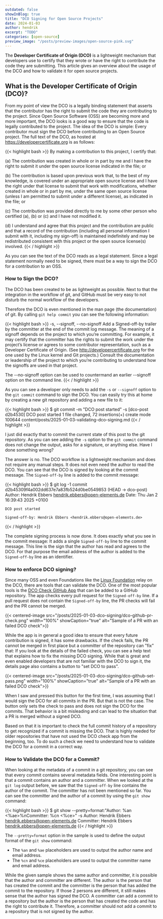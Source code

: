 ```yaml
---
outdated: false
showInBlog: true
title: "DCO Signing for Open Source Projects"
date: 2024-01-03
author: hendrik
excerpt: "TODO"
categories: [open-source]
preview_image: "/posts/preview-images/open-source-pink.svg"
---
```


The **Developer Certificate of Origin (DCO)** is a lightweight mechanism that developers use to certify that they wrote or have the right to contribute the code they are submitting.
This article gives an overview about the usage of the DCO and how to validate it for open source projects.

## What is the Developer Certificate of Origin (DCO)?
From my point of view the DCO is a legally binding statement that asserts that the contributor has the right to submit the code they are contributing to the project.
Since Open Source Software (OSS) are becoming more and more important, the DCO looks is a good way to ensure that the code is legally contributed to the project.
The idea of the DCO is simple: Every contributor must sign the DCO before contributing to an Open Source project.
The full text of the DCO, as hosted at https://developercertificate.org is as follows:

{{< highlight bash >}}
By making a contribution to this project, I certify that:

(a) The contribution was created in whole or in part by me and I
    have the right to submit it under the open source license
    indicated in the file; or

(b) The contribution is based upon previous work that, to the best
    of my knowledge, is covered under an appropriate open source
    license and I have the right under that license to submit that
    work with modifications, whether created in whole or in part
    by me, under the same open source license (unless I am
    permitted to submit under a different license), as indicated
    in the file; or

(c) The contribution was provided directly to me by some other
    person who certified (a), (b) or (c) and I have not modified
    it.

(d) I understand and agree that this project and the contribution
    are public and that a record of the contribution (including all
    personal information I submit with it, including my sign-off) is
    maintained indefinitely and may be redistributed consistent with
    this project or the open source license(s) involved.
{{< / highlight >}}

As you can see the text of the DCO reads as a legal statement.
Since a legal statement normally need to be signed, there must be a way to sign the DCO for a contribution to an OSS.

### How to Sign the DCO?

The DCO has been created to be as lightweight as possible.
Next to that the integration in the workflow of git, and GitHub must be very easy to not disturb the normal workflow of the developers.

Therefore the DCO is even mentioned in the man page (the documentation) of git. By calling `git help commit` you can see the following information:

{{< highlight bash >}}
-s, --signoff, --no-signoff
Add a Signed-off-by trailer by the committer at the end of the commit log message.
The meaning of a signoff depends on the project to which you’re committing.
For example, it may certify that the committer has the rights to submit the work under the project’s license or agrees
to some contributor representation, such as a Developer Certificate of Origin.
(See http://developercertificate.org for the one used by the Linux kernel and Git projects.) 
Consult the documentation or leadership of the project to which you’re contributing to understand how the signoffs are
used in that project.

The --no-signoff option can be used to countermand an earlier --signoff option on the command line.
{{< / highlight >}}

As you can see a developer only needs to add the `-s` or `--signoff` option to the `git commit` command to sign the DCO.
You can easily try this at home by creating a new git repository and adding a new file to it:

{{< highlight bash >}}
$ git commit -m "DCO post started" -s
[dco-post d2b4530] DCO post started
 1 file changed, 72 insertions(+)
 create mode 100644 content/posts/2025-01-03-validating-dco-signing.md
{{< / highlight >}}

I just did exactly that to commit the current state of this post to the git repository.
As you can see adding the `-s` option to the `git commit` command does not change the output, asks for a signature, or anything else.
Have I done something wrong?

The answer is no.
The DCO workflow is a lightweight mechanism and does not require any manual steps.
It does not even need the author to read the DCO.
You can see that the DCO is signed by looking at the commit message.
The `Signed-off-by` line is added to the commit message:

{{< highlight bash >}}
$ git log -1
commit d2b45309f4a002dd637e7a83fb524d0be0549853 (HEAD -> dco-post)
Author: Hendrik Ebbers <hendrik.ebbers@open-elements.de>
Date:   Thu Jan 2 16:39:43 2025 +0100

    DCO post started
    
    Signed-off-by: Hendrik Ebbers <hendrik.ebbers@open-elements.de>
{{< / highlight >}}

The complete signing process is now done.
It does exactly what you see in the commit message: It adds a single `Signed-off-by` line to the commit message.
This line is the sign that the author has read and agrees to the DCO.
For that purpose the email address of the author is added to the `Signed-off-by` line as an identifier.

### How to enforce DCO signing?

Since many OSS and even Foundations like the [Linux Foundation](https://www.linuxfoundation.org) relay on the DCO, there are tools that can validate the DCO.
One of the most popular tools is the [DCO Check GitHub App](https://github.com/apps/dco) that can be added to a GitHub repository.
The app checks every pull request for the `Signed-off-by` line.
If a pull request does not contain the `Signed-off-by` line, the PR checks will fail and the PR cannot be merged.

{{< centered-image src="/posts/2025-01-03-dco-signing/dco-github-pr-check.png" width="100%" showCaption="true" alt="Sample of a PR with an failed DCO check">}}

While the app is in general a good idea to ensure that every future contribution is signed, it has some drawbacks.
If the check fails, the PR cannot be merged in first place but a committer of the repository can "fix" that:
If you look at the details of the failed check, you can see a help text that explains how to fix the missing DCO signing.
While that is great and even enabled developers that are not familiar with the DCO to sign it, the details page also contains a button to "set DCO to pass".

{{< centered-image src="/posts/2025-01-03-dco-signing/dco-github-set-pass.png" width="100%" showCaption="true" alt="Sample of a PR with an failed DCO check">}}

When I saw and pressed this button for the first time, I was assuming that I would sign the DCO for all commits in the PR.
But that is not the case.
The button only sets the check to pass and does not sign the DCO for the commits.
That behavior is a bit misleading and can lead to the situation that a PR is merged without a signed DCO.

Based on that it is important to check the full commit history of a repository to get recognized if a commit is missing the DCO.
That is highly needed for older repositories that have not used the DCO check app from the beginning, too.
To do such a check we need to understand how to validate the DCO for a commit in a correct way.

### How to Validate the DCO for a Commit?

When looking at the metadata of a commit in a git repository, you can see that every commit contains several metadata fields.
One interesting point is that a commit contains an author and a committer.
When we looked at the `git log` output before, we saw that the `Signed-off-by` line contains the author of the commit.
The committer has not been mentioned so far.
You can see the committer and the author of a commit by using the `git show` command:

{{< highlight bash >}}
$ git show --pretty=format:"Author: %an <%ae>%nCommitter: %cn <%ce>" -s <commit-hash>
Author: Hendrik Ebbers <hendrik.ebbers@open-elements.de>
Committer: Hendrik Ebbers <hendrik.ebbers@open-elements.de>
{{< / highlight >}}

The `--pretty=format` option in the sample is used to define the output format of the `git show` command:
- The `%an` and `%ae` placeholders are used to output the author name and email address.
- The `%cn` and `%ce` placeholders are used to output the committer name and email address.

While the given sample shows the same author and committer, it is possible that the author and committer are different.
The author is the person that has created the commit and the committer is the person that has added the commit to the repository.
If those 2 persons are different, it still makes sense that the author has signed the DCO.
A committer can add a commit to a repository but the author is the person that has created the code and has the right to contribute it.
Therefore, a committer should not add a commit to a repository that is not signed by the author.

